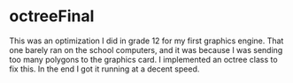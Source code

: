 octreeFinal
===========

This was an optimization I did in grade 12 for my first graphics engine. That one barely ran on the school computers, and it was because I was sending too many polygons to the graphics card. I implemented an octree class to fix this. In the end I got it running at a decent speed.
